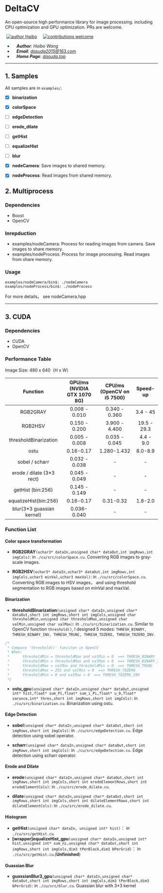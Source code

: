 # DeltaCV
An open-source high performance library for image processing. including CPU optimization and GPU optimization. PRs are welcome.

&nbsp;[![author Haibo](https://img.shields.io/badge/author-Haibo%20Wong-blue.svg?style=flat)](https://github.com/DasudaRunner/Object-Tracking)&nbsp;&nbsp;&nbsp;&nbsp;
[![contributions welcome](https://img.shields.io/badge/contributions-welcome-brightgreen.svg?style=flat)](https://github.com/dwyl/esta/issues)<br>
- &emsp;***Author**: Haibo Wang*<br>
- &emsp;***Email**: dasuda2015@163.com*
- &emsp;***Home Page**: [dasuda.top](https://dasuda.top)*

---
## 1. Samples

All samples are in `examples/`. 

- [x] **binarization**
- [x] **colorSpace**
- [ ] **edgeDetection**
- [ ] **erode_dilate**
- [ ] **getHist**
- [ ] **equalizeHist**
- [ ] **blur**

- [x] **nodeCamera**: Save images to shared memory.
- [x] **nodeProcess**: Read images from shared memory.

## 2. Multiprocess

### Dependencies

- Boost
- OpenCV

### Inrepduction
- examples/nodeCamera: Process for reading images from camera. Save images to share memory.
- examples/nodeProcess: Process for image processing. Read images from share memory.

### Usage
```bash
examples/nodeCamera/bin$: ./nodeCamera
examples/nodeProcess/bin$: ./nodeProcess
```
For more details， see nodeCamera.hpp

---
## 3. CUDA

### Dependencies

- CUDA
- OpenCV

### Performance Table

Image Size: 480 x 640（H x W）

| Function | GPU/ms (NVIDIA GTX 1070 8G) | CPU/ms (OpenCV on i5 7500) | Speed-up |
|:-:|:-:|:-:|:-:|
|RGB2GRAY|0.008 - 0.010|0.340 - 0.360|3.4 - 45|
|RGB2HSV|0.150 - 0.200|3.900 - 4.400|19.5 - 29.3|
|thresholdBinarization|0.005 - 0.008|0.035 - 0.045|4.4 - 9.0|
|ostu|0.16-0.17|1.280-1.432|8.0-8.9|
|sobel / scharr|0.032 - 0.038|-|-|
|erode / dilate (3*3 rect)|0.045 - 0.049|-|-|
|getHist (bin:256)|0.145 - 0.149|-|-|
|equalizeHist(bin:256)|0.16-0.17|0.31-0.32|1.8-2.0|
|blur(3*3 guassian kernel)|0.036-0.040|-|-|

### Function List

#### Color space transformation

- **RGB2GRAY**`(uchar3* dataIn,unsigned char* dataOut,int imgRows,int imgCols)`: in `./cu/src/colorSpace.cu`. Converting RGB images to gray-scale images.

- **RGB2HSV**`(uchar3* dataIn,uchar3* dataOut,int imgRows,int imgCols,uchar3 minVal,uchar3 maxVal)`: in `./cu/src/colorSpace.cu`. Converting RGB images to HSV images， and using threshold segmentation to RGB images based on minVal and maxVal.

#### Binarization

- **thresholdBinarization**`(unsigned char* dataIn,unsigned char* dataOut,short int imgRows,short int imgCols,unsigned char thresholdMin,unsigned char thresholdMax,unsigned char valMin,unsigned char valMax)`: in `./cu/src/binarization.cu`. Similar to OpenCV function `threshold()`, I designed 5 modes: `THRESH_BINARY, THRESH_BINARY_INV, THRESH_TRUNC, THRESH_TOZERO, THRESH_TOZERO_INV`.

```cpp
/*
 * Compare 'threshold()' funciton in OpenCV
 * When:
 *      thresholdMin = thresholdMax and valMin = 0  ==> THRESH_BINARY
 *      thresholdMin = thresholdMax and valMax = 0  ==> THRESH_BINARY_INV
 *      thresholdMax = valMax and thresholdMin = 0  ==> THRESH_TRUNC
 *      thresholdMax = 255 and valMin = 0  ==> THRESH_TOZERO
 *      thresholdMin = 0 and valMax = 0  ==> THRESH_TOZERO_INV
 */
```

- **ostu_gpu**`(unsigned char* dataIn,unsigned char* dataOut,unsigned int* hist,float* sum_Pi,float* sum_i_Pi,float* u_0,float* varance,int* thres,short int imgRows,short int imgCols)`: in `./cu/src/binarization.cu`. Binarization using ostu.

#### Edge Detection

- **sobel**`(unsigned char* dataIn,unsigned char* dataOut,short int imgRows,short int imgCols)`: in `./cu/src/edgeDetection.cu`. Edge detection using sobel operator.

- **scharr**`(unsigned char* dataIn,unsigned char* dataOut,short int imgRows,short int imgCols)`: in `./cu/src/edgeDetection.cu`. Edge detection using scharr operator.

#### Erode and Dilate

- **erode**`(unsigned char* dataIn,unsigned char* dataOut,short int imgRows,short int imgCols,short int erodeElementRows,short int erodeElementCols)`: in `./cu/src/erode_dilate.cu`. 

- **dilate**`(unsigned char* dataIn,unsigned char* dataOut,short int imgRows,short int imgCols,short int dilateElementRows,short int dilateElementCols)`: in `./cu/src/erode_dilate.cu`. 

#### Histogram

- **getHist**`(unsigned char* dataIn, unsigned int* hist)`： in `./cu/src/getHist.cu`. 
- **\[wrapper\]equalizeHist_gpu**`(unsigned char* dataIn,unsigned int* hist,unsigned int* sum_ni,unsigned char* dataOut,short int imgRows,short int imgCols,dim3 tPerBlock,dim3 bPerGrid)`： in `./cu/src/getHist.cu`.(**Unfinished**)

#### Guassian Blur

- **guassianBlur3_gpu**`(unsigned char* dataIn,unsigned char* dataOut,short int imgRows,short int imgCols,dim3 tPerBlock,dim3 bPerGrid)`: in `./cu/src/blur.cu`. Guassian blur with 3\*3 kernel

